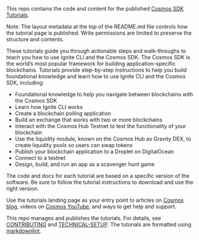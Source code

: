 <!--
layout: LandingPage
intro:
  - overline: begin your cosmos journey
    title: Developer Portal
    description: |
      Cosmos is a network of interoperable blockchains built on BFT consensus. <br/><br/> 
      The ever-expanding ecosystem provides an SDK, tokens, wallets, applications, and services. Discover the Cosmos SDK to develop application-specific blockchains. <br/><br/> 
      Ready to begin your journey?
    image: /graphics-sdk-course.png
    action:
      label: Start course
      url: /academy/0-welcome
    secondtext: |
      This is a beta version of the Developer Portal that will help you take your first steps with the Cosmos SDK.
      <br>We would be grateful for your feedback. At the end of each are three icons to rate the page and a small box where you can give us feedback about things to improve. Enjoy your journey through the portal and good luck with the HackAtom!
overview:
  title: Welcome to the Cosmos Ecosystem!
  items:
    - title: Is this course for me?
      description: |
        This course offers an overview of the Cosmos SDK, as well as examples and exercises to help developers get a quick start.
    - title: How should I go through this course?
      description: |
        This course unfolds the Cosmos universe, beginning with a big picture perspective and getting into how to create your own application-specific blockchain with the Cosmos SDK.<br/>
        You can follow two tracks: The fast track and the deep dive. The fast track gives you a solid overview of the Cosmos SDK, its components, and dApps in Cosmos. The deep dive takes you through hands-on exercises to put theory into practice – showcasing how to address application concerns when developing such as managing gas fees and cross-chain communication, working with Ignite CLI, running a node, and understanding CosmWasm. All sections are tagged accordingly as “Fast track” or “Deep dive”. A look into all chapters is recommended as a basic understanding helps when things get tricky.
    - title: What do I need?
      description: |
        For the fast track, you should have a solid understanding of blockchain technology and be familiar with decentralized applications. The deep dives are specially designed for experienced developers.
    - title: How long does it take me?
      description: |
        With the fast-track, you will gain a solid understanding of Cosmos and its SDK. This might be a matter of just an hour or two. The time you spend on the deep dive depends on you – there are endless possibilities to discover. <br/><br/>
        Welcome to the cosmos!
modulesIntroduction:
  overline: Developer course
  title: Cosmos Academy
  description: |
    Want to discover how to use the Cosmos SDK to build application-specific blockchains?<br/><br/>
    Take your first steps in the Cosmos universe with a look into this complete and comprehensive course.
  action:
    label: What is Cosmos
    url: /academy/1-what-is-cosmos/index.html
  secondtext: |
    This is a beta version of the Developer Portal that will help you take your first steps with the Cosmos SDK.
    <br>We would be grateful for your feedback. At the end of each are three icons to rate the page and a small box where you can give us feedback about things to improve. Enjoy your journey through the portal and good luck with the HackAtom!
  sections:
    - image: /cosmos_dev_portal_module-02-lp.png
      title: What is Cosmos?
      description: |
        Get a fast overview of:
      links: ['/academy/1-what-is-cosmos/blockchain-and-cosmos.html', '/academy/1-what-is-cosmos/cosmos-ecosystem.html', '/academy/1-what-is-cosmos/atom-staking.html']
    - image: /cosmos_dev_portal_module-03-lp.png
      title: Cosmos Concepts
      description: |
        Deep dive
      links: ['/academy/2-main-concepts/', '/academy/0.0-B9lab-Blockchains/2_public.html', '/academy/2-main-concepts/', '/academy/0.0-B9lab-Blockchains/2_public.html']
    - image: /cosmos_dev_portal_module-04-lp.png
      title: Introduction to IBC
      description: |
        Deep dive
      links: ['/academy/2-main-concepts/', '/academy/0.0-B9lab-Blockchains/2_public.html', '/academy/2-main-concepts/', '/academy/0.0-B9lab-Blockchains/2_public.html']
tools:
  - title: Cosmos SDK
    description: A framework for building public blockchains.
    links:
      - name: Learn more
        url: https://v1.cosmos.network/sdk
      - name: Documentation
        url: https://docs.cosmos.network/
    image: /cosmos-sdk-icon.svg
  - title: Tendermint Core
    description: Blockchain consensus engine and application interface.
    links:
      - name: Learn more
        url: https://tendermint.com/core/
      - name: Documentation
        url: https://docs.tendermint.com/
    image: /tendermint-icon.svg
  - title: Ignite CLI
    description: All-in-one platform to build, launch, and maintain apps on a sovereign and secured blockchain.
    links:
      - name: Learn more
        url: https://ignite.com/cli
      - name: Documentation
        url: https://docs.ignite.com
    image: /ignitecli-icon.svg
  - title: IBC
    description: Industry standard protocol for inter-blockchain communication.
    links:
      - name: Learn more
        url: https://ibcprotocol.org/
      - name: Documentation
        url: https://ibc.cosmos.network/
    image: /ibc-icon.svg
  - title: CosmWasm
    description: Smart contracting platform built for Cosmos ecosystem.
    links:
      - name: Learn more
        url: https://cosmwasm.com/
      - name: Documentation
        url: https://docs.cosmwasm.com/docs/1.0/
    image: /cosmwasm-icon.svg
  - title: Cosmos Hub
    description: Software powering Cosmos Hub, the heart of the Cosmos network, and home of the ATOM token.
    links:
      - name: Documentation
        url: https://hub.cosmos.network/
    image: /generic-star-icon.svg
articles:
  - title: Authz and Fee Grant Modules
    date: Thursday, March 10
    time: 4
    url: https://blog.cosmos.network/secret-powers-what-are-the-authz-and-fee-grant-modules-c57d0e808794
    image: /authz-article-banner.png
  - title: Tendermint v0.35
    date: Friday, November 5
    time: 4
    url: https://medium.com/tendermint/tendermint-v0-35-introduces-prioritized-mempool-a-makeover-to-the-peer-to-peer-network-more-61eea6ec572d
    image: /article-02.jpg
  - title: What is IBC?
    date: Tuesday, December 7
    time: 9
    url: https://bisontrails.co/ibc-protocol
    image: /article-03.jpg
tutorials:
  - image: /cosmos_dev_portal_module-05-lp.png
    title: Cosmos Concepts
    description: |
      Deep dive
    links: ['/academy/2-main-concepts/']
  - image: /cosmos_dev_portal_module-04-lp.png
    title: IBC developers
    description: |
      Deep dive
    links: ['/academy/2-main-concepts/']
  - image: /cosmos_dev_portal_module-03-lp.png
    title: Cosmos Concepts
    description: |
      Deep dive
    links: ['/academy/2-main-concepts/']
  - image: /cosmos_dev_portal_module-05-lp.png
    title: Cosmos Concepts
    description: |
      Deep dive
    links: ['/academy/2-main-concepts/']
  - image: /cosmos_dev_portal_module-02-lp.png
    title: Introduction to CosmJS
    description: |
      Deep dive
    links: ['/academy/2-main-concepts/', '/academy/0.0-B9lab-Blockchains/2_public.html', '/academy/2-main-concepts/', '/academy/0.0-B9lab-Blockchains/2_public.html']
  - image: /cosmos_dev_portal_module-03-lp.png
    title: Cosmos Concepts
    description: |
      Deep dive
    links: ['/academy/2-main-concepts/', '/academy/0.0-B9lab-Blockchains/2_public.html', '/academy/2-main-concepts/', '/academy/0.0-B9lab-Blockchains/2_public.html']
  - image: /cosmos_dev_portal_whats_next.png
    title: Understand SDK modules
    description: |
      Deep dive
    links: ['/academy/2-main-concepts/', '/academy/0.0-B9lab-Blockchains/2_public.html', '/academy/2-main-concepts/', '/academy/0.0-B9lab-Blockchains/2_public.html']
exercises:
  - image: /cosmos_dev_portal_module-02-lp.png
    title: Cosmos Concepts
    description: |
      Deep dive
    links: ['/academy/2-main-concepts/']
  - image: /cosmos_dev_portal_module-02-lp.png
    title: Run in Production
    description: |
      Deep dive
    links: ['/academy/2-main-concepts/']
  - image: /cosmos_dev_portal_module-02-lp.png
    title: Run in Production
    description: |
      Deep dive
    links: ['/academy/2-main-concepts/']
  - image: /cosmos_dev_portal_module-02-lp.png
    title: Cosmos Concepts
    description: |
      Deep dive
    links: ['/academy/2-main-concepts/']
  - image: /cosmos_dev_portal_module-02-lp.png
    title: Cosmos Concepts
    description: |
      Deep dive
    links: ['/academy/2-main-concepts/']
-->

This repo contains the code and content for the published [Cosmos SDK Tutorials](https://tutorials.cosmos.network/).

Note: The layout metadata at the top of the README.md file controls how the tutorial page is published. Write permissions are limited to preserve the structure and contents.

These tutorials guide you through actionable steps and walk-throughs to teach you how to use Ignite CLI and the Cosmos SDK. The Cosmos SDK is the world’s most popular framework for building application-specific blockchains. Tutorials provide step-by-step instructions to help you build foundational knowledge and learn how to use Ignite CLI and the Cosmos SDK, including:

* Foundational knowledge to help you navigate between blockchains with the Cosmos SDK
* Learn how Ignite CLI works
* Create a blockchain polling application
* Build an exchange that works with two or more blockchains
* Interact with the Cosmos Hub Testnet to test the functionality of your blockchain
* Use the liquidity module, known on the Cosmos Hub as Gravity DEX, to create liquidity pools so users can swap tokens
* Publish your blockchain application to a Droplet on DigitalOcean
* Connect to a testnet
* Design, build, and run an app as a scavenger hunt game

The code and docs for each tutorial are based on a specific version of the software. Be sure to follow the tutorial instructions to download and use the right version.

Use the tutorials landing page as your entry point to articles on [Cosmos blog](https://blog.cosmos.network/), videos on [Cosmos YouTube](https://www.youtube.com/c/CosmosProject/videos), and ways to get help and support.

This repo manages and publishes the tutorials. For details, see [CONTRIBUTING](CONTRIBUTING.md) and [TECHNICAL-SETUP](TECHNICAL-SETUP.md).
The tutorials are formatted using [markdownlint](https://github.com/DavidAnson/markdownlint/blob/main/doc/Rules.md).
